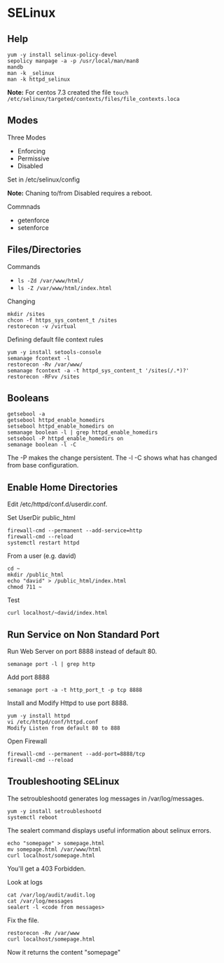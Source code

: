 # SELinux

## Help

```
yum -y install selinux-policy-devel
sepolicy manpage -a -p /usr/local/man/man8
mandb
man -k _selinux
man -k httpd_selinux
```

**Note:** For centos 7.3 created the file `touch /etc/selinux/targeted/contexts/files/file_contexts.loca`

## Modes

Three Modes
- Enforcing
- Permissive
- Disabled

Set in /etc/selinux/config

**Note:** Chaning to/from Disabled requires a reboot.


Commnads
- getenforce
- setenforce

## Files/Directories

Commands
- `ls -Zd /var/www/html/`
- `ls -Z /var/www/html/index.html`

Changing
```
mkdir /sites
chcon -f https_sys_content_t /sites
restorecon -v /virtual
```

Defining default file context rules
```
yum -y install setools-console
semanage fcontext -l
restorecon -Rv /var/www/
semanage fcontext -a -t httpd_sys_content_t '/sites(/.*)?'
restorecon -RFvv /sites
```

## Booleans

```
getsebool -a
getsebool httpd_enable_homedirs
setsebool httpd_enable_homedirs on
semanage boolean -l | grep httpd_enable_homedirs
setsebool -P httpd_enable_homedirs on 
semanage boolean -l -C
```
The -P makes the change persistent.
The -l -C shows what has changed from base configuration.

## Enable Home Directories

Edit /etc/httpd/conf.d/userdir.conf.

Set UserDir public_html

```
firewall-cmd --permanent --add-service=http
firewall-cmd --reload
systemctl restart httpd
```

From a user (e.g. david)
```
cd ~
mkdir /public_html
echo "david" > /public_html/index.html
chmod 711 ~
```

Test
``` 
curl localhost/~david/index.html
```

## Run Service on Non Standard Port

Run Web Server on port 8888 instead of default 80.

```
semanage port -l | grep http
```

Add port 8888

```
semanage port -a -t http_port_t -p tcp 8888
```

Install and Modify Httpd to use port 8888.

```
yum -y install httpd
vi /etc/httpd/conf/httpd.conf
Modify Listen from default 80 to 888
```

Open Firewall

```
firewall-cmd --permanent --add-port=8888/tcp
firewall-cmd --reload
```




## Troubleshooting SELinux

The setroubleshootd generates log messages in /var/log/messages.
```
yum -y install setroubleshootd
systemctl reboot
```


The sealert command displays useful information about selinux errors.

```
echo "somepage" > somepage.html
mv somepage.html /var/www/html
curl localhost/somepage.html
```

You'll get a 403 Forbidden.

Look at logs
```
cat /var/log/audit/audit.log
cat /var/log/messages
sealert -l <code from messages>
```

Fix the file.

```
restorecon -Rv /var/www
curl localhost/somepage.html
```

Now it returns the content "somepage"


